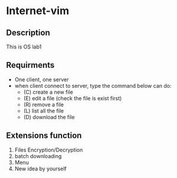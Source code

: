 # Internet-vim
## Description
This is OS lab1

## Requirments
* One client, one server
* when client connect to server, type the command below can do:
  - (C) create a new file
  - (E) edit a file (check the file is exist first)
  - (R) remove a file
  - (L) list all the file
  - (D) download the file

## Extensions function
1. Files Encryption/Decryption
2. batch downloading
3. Menu
4. New idea by yourself
